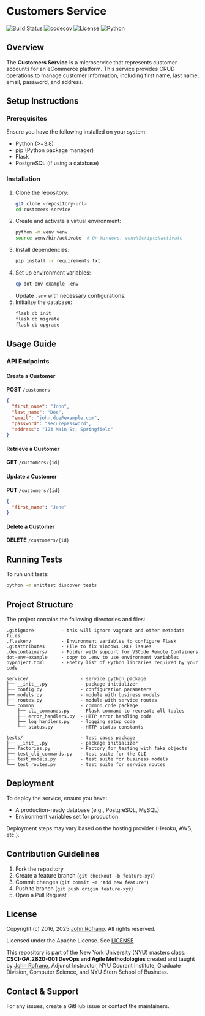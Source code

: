 # Customers Service

[![Build Status](https://github.com/CSCI-GA-2820-SP25-001/customers/actions/workflows/workflow.yml/badge.svg)](https://github.com/CSCI-GA-2820-SP25-001/customers/actions)
[![codecov](https://codecov.io/gh/CSCI-GA-2820-SP25-001/customers/graph/badge.svg?token=NQMF0BD24D)](https://codecov.io/gh/CSCI-GA-2820-SP25-001/customers)
[![License](https://img.shields.io/badge/License-Apache_2.0-blue.svg)](https://opensource.org/licenses/Apache-2.0)
[![Python](https://img.shields.io/badge/Language-Python-blue.svg)](https://python.org/)

## Overview
The **Customers Service** is a microservice that represents customer accounts for an eCommerce platform. This service provides CRUD operations to manage customer information, including first name, last name, email, password, and address.

## Setup Instructions

### Prerequisites
Ensure you have the following installed on your system:
- Python (>=3.8)
- pip (Python package manager)
- Flask
- PostgreSQL (if using a database)

### Installation
1. Clone the repository:
   ```sh
   git clone <repository-url>
   cd customers-service
   ```
2. Create and activate a virtual environment:
   ```sh
   python -m venv venv
   source venv/bin/activate  # On Windows: venv\Scripts\activate
   ```
3. Install dependencies:
   ```sh
   pip install -r requirements.txt
   ```
4. Set up environment variables:
   ```sh
   cp dot-env-example .env
   ```
   Update `.env` with necessary configurations.
5. Initialize the database:
   ```sh
   flask db init
   flask db migrate
   flask db upgrade
   ```

## Usage Guide

### API Endpoints

#### Create a Customer
**POST** `/customers`
```json
{
  "first_name": "John",
  "last_name": "Doe",
  "email": "john.doe@example.com",
  "password": "securepassword",
  "address": "123 Main St, Springfield"
}
```

#### Retrieve a Customer
**GET** `/customers/{id}`

#### Update a Customer
**PUT** `/customers/{id}`
```json
{
  "first_name": "Jane"
}
```

#### Delete a Customer
**DELETE** `/customers/{id}`

## Running Tests
To run unit tests:
```sh
python -m unittest discover tests
```

## Project Structure
The project contains the following directories and files:

```text
.gitignore          - this will ignore vagrant and other metadata files
.flaskenv           - Environment variables to configure Flask
.gitattributes      - File to fix Windows CRLF issues
.devcontainers/     - Folder with support for VSCode Remote Containers
dot-env-example     - copy to .env to use environment variables
pyproject.toml      - Poetry list of Python libraries required by your code

service/                   - service python package
├── __init__.py            - package initializer
├── config.py              - configuration parameters
├── models.py              - module with business models
├── routes.py              - module with service routes
└── common                 - common code package
    ├── cli_commands.py    - Flask command to recreate all tables
    ├── error_handlers.py  - HTTP error handling code
    ├── log_handlers.py    - logging setup code
    └── status.py          - HTTP status constants

tests/                     - test cases package
├── __init__.py            - package initializer
├── factories.py           - Factory for testing with fake objects
├── test_cli_commands.py   - test suite for the CLI
├── test_models.py         - test suite for business models
└── test_routes.py         - test suite for service routes
```

## Deployment
To deploy the service, ensure you have:
- A production-ready database (e.g., PostgreSQL, MySQL)
- Environment variables set for production

Deployment steps may vary based on the hosting provider (Heroku, AWS, etc.).

## Contribution Guidelines
1. Fork the repository
2. Create a feature branch (`git checkout -b feature-xyz`)
3. Commit changes (`git commit -m 'Add new feature'`)
4. Push to branch (`git push origin feature-xyz`)
5. Open a Pull Request

## License

Copyright (c) 2016, 2025 [John Rofrano](https://www.linkedin.com/in/JohnRofrano/). All rights reserved.

Licensed under the Apache License. See [LICENSE](LICENSE)

This repository is part of the New York University (NYU) masters class: **CSCI-GA.2820-001 DevOps and Agile Methodologies** created and taught by [John Rofrano](https://cs.nyu.edu/~rofrano/), Adjunct Instructor, NYU Courant Institute, Graduate Division, Computer Science, and NYU Stern School of Business.

## Contact & Support
For any issues, create a GitHub issue or contact the maintainers.
